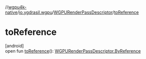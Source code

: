 //[wgpu4k-native](../../../index.md)/[io.ygdrasil.wgpu](../index.md)/[WGPURenderPassDescriptor](index.md)/[toReference](to-reference.md)

# toReference

[android]\
open fun [toReference](to-reference.md)(): [WGPURenderPassDescriptor.ByReference](../../io.ygdrasil.wgpu.android/-w-g-p-u-render-pass-descriptor/-by-reference/index.md)